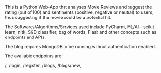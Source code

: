 
This is a Python Web-App that analyses Movie Reviews and suggest the rating (out of 100) and sentiments (positive, negative or neutral)
to users, thus suggesting if the movie could be a potential hit.

The Softwares/Algorithms/Services used include PyCharm, ML/AI - scikit learn, nltk, SGD classifier, bag of words, Flask
and other concepts such as endpoints and APIs.

The blog requires MongoDB to be running without authentication enabled.

The available endpoints are:

/, 
/login, 
/register, 
/blogs, 
/blogs/new, 
